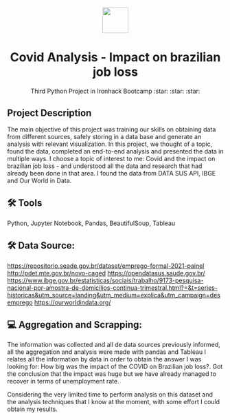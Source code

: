 <h1 align="center"><img src="https://bit.ly/2VnXWr2" width="60">

<h1 align="center">Covid Analysis - Impact on brazilian job loss</h1>

<p align="center"> Third Python Project in Ironhack Bootcamp :star: :star: :star:
</h1>
<a name="project-description"></a>

## Project Description

The main objective of this project was training our skills on obtaining data from different sources, safely storing in a data base and generate an analysis with relevant visualization.
In this project, we thought of a topic, found the data, completed an end-to-end analysis and presented the data in multiple ways. 
I choose a topic of interest to me: Covid and the impact on brazilian job loss - and understood all the data and research that had already been done in that area. I found the data from DATA SUS API, IBGE and Our World in Data.

## 🛠 Tools

Python, Jupyter Notebook, Pandas, BeautifulSoup, Tableau

## 🛠 Data Source:
https://repositorio.seade.gov.br/dataset/emprego-formal-2021-painel
http://pdet.mte.gov.br/novo-caged
https://opendatasus.saude.gov.br/
https://www.ibge.gov.br/estatisticas/sociais/trabalho/9173-pesquisa-nacional-por-amostra-de-domicilios-continua-trimestral.html?=&t=series-historicas&utm_source=landing&utm_medium=explica&utm_campaign=desemprego
https://ourworldindata.org/

##  💻 Aggregation and Scrapping:

The information was collected and all de data sources previously informed, all the aggregation and analysis were made with pandas and Tableau
I relates all the information by data in order to obtain the answer I was looking for: How big was the impact of the COVID on Brazilian job loss?. Got the conclusion that the impact was huge but we have already managed to recover in terms of unemployment rate.

Considering the very limited time to perform analysis on this dataset and the analysis techniques that I know at the moment, with some effort I could obtain my results. 
